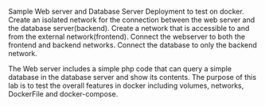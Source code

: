 Sample Web server and Database Server Deployment to test on docker.
Create an isolated network for the connection between the web server and the database server(backend).
Create a network that is accessible to and from the external network(frontend).
Connect the webserver to both the frontend and backend networks. Connect the database to only the backend network.

The  Web server includes a simple php code that can query a simple database in the database server and show its contents.
The purpose of this lab is to test the overall features in docker including volumes, networks, DockerFile and docker-compose.
